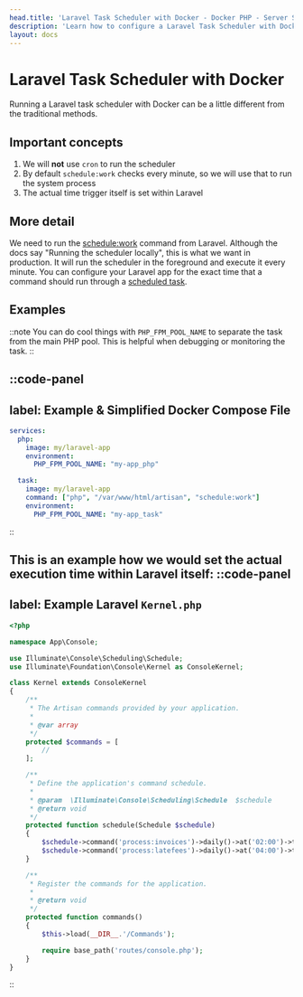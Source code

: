 ```yaml
---
head.title: 'Laravel Task Scheduler with Docker - Docker PHP - Server Side Up'
description: 'Learn how to configure a Laravel Task Scheduler with Docker.'
layout: docs
---
```


# Laravel Task Scheduler with Docker
Running a Laravel task scheduler with Docker can be a little different from the traditional methods.

## Important concepts
1. We will **not** use `cron` to run the scheduler
1. By default `schedule:work` checks every minute, so we will use that to run the system process
1. The actual time trigger itself is set within Laravel

## More detail
We need to run the [schedule:work](https://laravel.com/docs/11.x/scheduling#running-the-scheduler-locally) command from Laravel. Although the docs say "Running the scheduler locally", this is what we want in production. It will run the scheduler in the foreground and execute it every minute. You can configure your Laravel app for the exact time that a command should run through a [scheduled task](https://laravel.com/docs/11.x/scheduling#scheduling-artisan-commands).


## Examples
::note
You can do cool things with `PHP_FPM_POOL_NAME` to separate the task from the main PHP pool. This is helpful when debugging or monitoring the task.
::

::code-panel
---
label: Example & Simplified Docker Compose File
---
```yaml
services:
  php:
    image: my/laravel-app
    environment:
      PHP_FPM_POOL_NAME: "my-app_php"

  task:
    image: my/laravel-app
    command: ["php", "/var/www/html/artisan", "schedule:work"]
    environment:
      PHP_FPM_POOL_NAME: "my-app_task"
```
::


This is an example how we would set the actual execution time within Laravel itself:
::code-panel
---
label: Example Laravel `Kernel.php`
---
```php
<?php

namespace App\Console;

use Illuminate\Console\Scheduling\Schedule;
use Illuminate\Foundation\Console\Kernel as ConsoleKernel;

class Kernel extends ConsoleKernel
{
    /**
     * The Artisan commands provided by your application.
     *
     * @var array
     */
    protected $commands = [
        //
    ];

    /**
     * Define the application's command schedule.
     *
     * @param  \Illuminate\Console\Scheduling\Schedule  $schedule
     * @return void
     */
    protected function schedule(Schedule $schedule)
    {
        $schedule->command('process:invoices')->daily()->at('02:00')->timezone('America/Chicago');
        $schedule->command('process:latefees')->daily()->at('04:00')->timezone('America/Chicago');
    }

    /**
     * Register the commands for the application.
     *
     * @return void
     */
    protected function commands()
    {
        $this->load(__DIR__.'/Commands');

        require base_path('routes/console.php');
    }
}
```
::